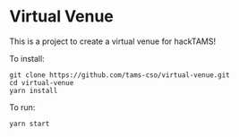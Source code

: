 # Virtual Venue

This is a project to create a virtual venue for hackTAMS!

To install:

```
git clone https://github.com/tams-cso/virtual-venue.git
cd virtual-venue
yarn install
```

To run:
```
yarn start
```
